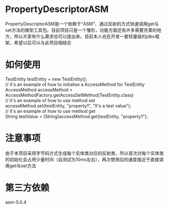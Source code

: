 # PropertyDescriptorASM
  PropertyDescriptorASM是一个依赖于“ASM”、通过反射的方式快速调用get与set方法的微型工具包。目前项目只是一个雏形，功能方面还有许多需要完善的地方，所以大家有什么需求也可以提出来。目前本人也在开发一套轻量级的jdbc框架，希望以后可以与此项目相结合
# 如何使用
  TestEntity testEntity = new TestEntity(); <br/>
  // it's an example of how to initialise a AccessMethod for TestEntity <br/>
  AccessMethod accessMethod = AccessMethodFactory.getAccessSetMethod(TestEntity.class) <br/>
  // it's an example of how to use method set <br/>
  accessMethod.set(testEntity, "property1", "It's a test value"); <br/>
  // it's an example of how to use method get <br/>
  String testValue = (String)accessMethod.get(testEntity, "property1");
# 注意事项
  由于本项目采用字节码方式生成每个实体类对应的反射类，所以首次对每个实体类的初始化会占用少量时间（自测试为10ms左右），再次使用后的速度接近于直接调用get与set方法
# 第三方依赖
  asm-5.0.4
